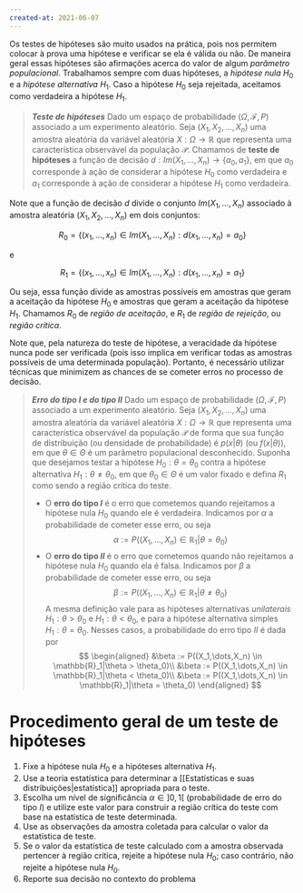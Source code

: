 ```yaml
---
created-at: 2021-06-07
---
```

Os testes de hipóteses são muito usados na prática, pois nos permitem colocar à prova uma hipótese e verificar se ela é válida ou não. De maneira geral essas hipóteses são afirmações acerca do valor de algum *parâmetro populacional*.
Trabalhamos sempre com duas hipóteses, a *hipótese nula* $H_0$ e a *hipótese alternativa* $H_1$. Caso a hipótese $H_0$ seja rejeitada, aceitamos como verdadeira a hipótese $H_1$.

> ***Teste de hipóteses***
> Dado um espaço de probabilidade $(\Omega, \mathcal{F}, P)$ associado a um experimento aleatório. Seja $(X_1, X_2, \dots, X_n)$ uma amostra aleatória da variável aleatória $X : \Omega \rightarrow \mathbb{R}$ que representa uma característica observável da população $\mathcal{P}$. Chamamos de **teste de hipóteses** a função de decisão $d: Im(X_1,\dots,X_n) \rightarrow \{a_0,a_1\}$, em que $a_0$ corresponde à ação de considerar a hipótese $H_0$ como verdadeira e $a_1$ corresponde à ação de considerar a hipótese $H_1$ como verdadeira.

Note que a função de decisão $d$ divide o conjunto $Im(X_1,\dots,X_n)$ associado à amostra aleatória $(X_1, X_2, \dots, X_n)$ em dois conjuntos:

$$
  R_0 = \{(x_1,\dots,x_n) \in Im(X_1,\dots,X_n) : d(x_1,\dots,x_n) = a_0\}
$$

e

$$
  R_1 = \{(x_1,\dots,x_n) \in Im(X_1,\dots,X_n) : d(x_1,\dots,x_n) = a_1\}
$$

Ou seja, essa função divide as amostras possíveis em amostras que geram a aceitação da hipótese $H_0$ e amostras que geram a aceitação da hipótese $H_1$. Chamamos $R_0$ de *região de aceitação*, e $R_1$ de *região de rejeição*, ou *região crítica*.

Note que, pela natureza do teste de hipótese, a veracidade da hipótese nunca pode ser verificada (pois isso implica em verificar todas as amostras possíveis de uma determinada população). Portanto, é necessário utilizar técnicas que minimizem as chances de se cometer erros no processo de decisão.

> ***Erro do tipo $I$ e do tipo $II$***
> Dado um espaço de probabilidade $(\Omega, \mathcal{F}, P)$ associado a um experimento aleatório. Seja $(X_1, X_2, \dots, X_n)$ uma amostra aleatória da variável aleatória $X : \Omega \rightarrow \mathbb{R}$ que representa uma característica observável da população $\mathcal{P}$ de forma que sua função de distribuição (ou densidade de probabilidade) é $p(x|\theta)$ (ou $f(x|\theta)$), em que $\theta \in \Theta$ é um parâmetro populacional desconhecido. Suponha que desejamos testar a hipótese $H_0 : \theta = \theta_0$ contra a hipótese alternativa $H_1 : \theta \neq \theta_0$, em que $\theta_0 \in \Theta$ é um valor fixado e defina $R_1$ como sendo a região crítica do teste.
> - O **erro do tipo $I$** é o erro que cometemos quando rejeitamos a hipótese nula $H_0$ quando ele é verdadeira. Indicamos por $\alpha$ a probabilidade de cometer esse erro, ou seja
$$
  \alpha := P((X_1,\dots,X_n) \in \mathbb{R}_1|\theta = \theta_0)
$$
> - O **erro do tipo $II$** é o erro que cometemos quando não rejeitamos a hipótese nula $H_0$ quando ela é falsa. Indicamos por $\beta$ a probabilidade de cometer esse erro, ou seja
$$
  \beta := P((X_1,\dots,X_n) \in \mathbb{R}_1|\theta \neq \theta_0)
$$
> A mesma definição vale para as hipóteses alternativas *unilaterais* $H_1 : \theta > \theta_0$ e $H_1 : \theta < \theta_0$, e para a hipótese alternativa simples $H_1 : \theta = \theta_0$. Nesses casos, a probabilidade do erro tipo $II$ é dada por
$$
\begin{aligned}
  &\beta := P((X_1,\dots,X_n) \in \mathbb{R}_1|\theta > \theta_0)\\
  &\beta := P((X_1,\dots,X_n) \in \mathbb{R}_1|\theta < \theta_0)\\
  &\beta := P((X_1,\dots,X_n) \in \mathbb{R}_1|\theta = \theta_0)
\end{aligned}
$$


# Procedimento geral de um teste de hipóteses
1. Fixe a hipótese nula $H_0$ e a hipóteses alternativa $H_1$.
2. Use a teoria estatística para determinar a [[Estatísticas e suas distribuições|estatística]] apropriada para o teste.
3. Escolha um nível de significância $\alpha \in ]0,1[$ (probabilidade de erro do tipo $I$) e utilize este valor para construir a região crítica do teste com base na estatística de teste determinada.
4. Use as observações da amostra coletada para calcular o valor da estatística de teste.
5. Se o valor da estatística de teste calculado com a amostra observada pertencer à região crítica, rejeite a hipótese nula $H_0$; caso contrário, não rejeite a hipótese nula $H_0$.
6. Reporte sua decisão no contexto do problema